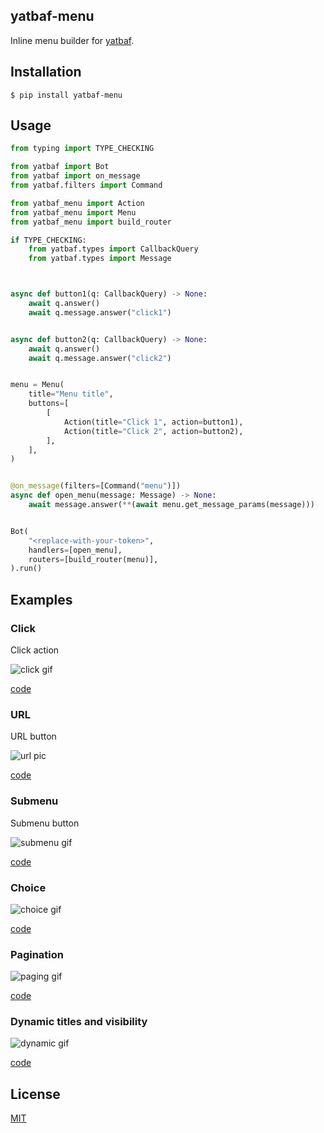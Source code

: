 ## yatbaf-menu

Inline menu builder for [yatbaf](https://codeberg.org/maraudeur/yatbaf).

## Installation

```shell
$ pip install yatbaf-menu
```

## Usage

```python
from typing import TYPE_CHECKING

from yatbaf import Bot
from yatbaf import on_message
from yatbaf.filters import Command

from yatbaf_menu import Action
from yatbaf_menu import Menu
from yatbaf_menu import build_router

if TYPE_CHECKING:
    from yatbaf.types import CallbackQuery
    from yatbaf.types import Message



async def button1(q: CallbackQuery) -> None:
    await q.answer()
    await q.message.answer("click1")


async def button2(q: CallbackQuery) -> None:
    await q.answer()
    await q.message.answer("click2")


menu = Menu(
    title="Menu title",
    buttons=[
        [
            Action(title="Click 1", action=button1),
            Action(title="Click 2", action=button2),
        ],
    ],
)


@on_message(filters=[Command("menu")])
async def open_menu(message: Message) -> None:
    await message.answer(**(await menu.get_message_params(message)))


Bot(
    "<replace-with-your-token>",
    handlers=[open_menu],
    routers=[build_router(menu)],
).run()
```

## Examples

### Click
Click action

![click gif](media/click.gif)

[code](examples/click.py)

### URL
URL button

![url pic](media/url.webp)

[code](examples/url.py)

### Submenu
Submenu button

![submenu gif](media/submenu.gif)

[code](examples/submenu.py)

### Choice

![choice gif](media/choice.gif)

[code](examples/choice.py)

### Pagination

![paging gif](media/paging.gif)

[code](examples/paging.py)

### Dynamic titles and visibility

![dynamic gif](media/dynamic.gif)

[code](examples/dynamic.py)

## License
[MIT](./LICENSE)
